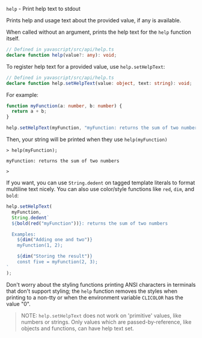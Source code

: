 `help` - Print help text to stdout

Prints help and usage text about the provided value, if any is available.

When called without an argument, prints the help text for the `help` function itself.

```ts
// Defined in yavascript/src/api/help.ts
declare function help(value?: any): void;
```

To register help text for a provided value, use `help.setHelpText`:

```ts
// Defined in yavascript/src/api/help.ts
declare function help.setHelpText(value: object, text: string): void;
```

For example:

```ts
function myFunction(a: number, b: number) {
  return a + b;
}

help.setHelpText(myFunction, "myFunction: returns the sum of two numbers");
```

Then, your string will be printed when they use `help(myFunction)`

```
> help(myFunction);

myFunction: returns the sum of two numbers

>
```

If you want, you can use `String.dedent` on tagged template literals to format multiline text nicely. You can also use color/style functions like `red`, `dim`, and `bold`:

```ts
help.setHelpText(
  myFunction,
  String.dedent`
  ${bold(red("myFunction"))}: returns the sum of two numbers

  Examples:
    ${dim("Adding one and two")}
    myFunction(1, 2);

    ${dim("Storing the result")}
    const five = myFunction(2, 3);
`
);
```

Don't worry about the styling functions printing ANSI characters in terminals that don't support styling; the `help` function removes the styles when printing to a non-tty or when the environment variable `CLICOLOR` has the value "0".

> NOTE: `help.setHelpText` does not work on 'primitive' values, like numbers or strings. Only values which are passed-by-reference, like objects and functions, can have help text set.
